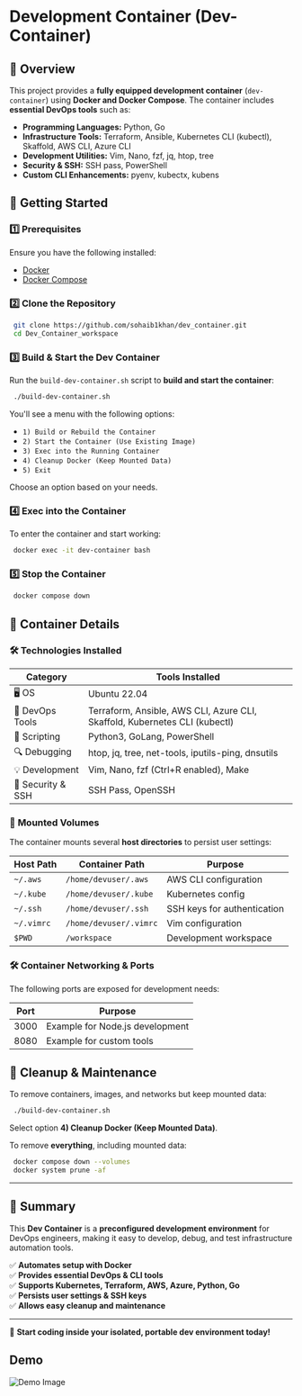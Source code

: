 # Development Container (Dev-Container)

## 📌 **Overview**

This project provides a **fully equipped development container** (`dev-container`) using **Docker and Docker Compose**. The container includes **essential DevOps tools** such as:

- **Programming Languages:** Python, Go
- **Infrastructure Tools:** Terraform, Ansible, Kubernetes CLI (kubectl), Skaffold, AWS CLI, Azure CLI
- **Development Utilities:** Vim, Nano, fzf, jq, htop, tree
- **Security & SSH:** SSH pass, PowerShell
- **Custom CLI Enhancements:** pyenv, kubectx, kubens

## 🚀 **Getting Started**

### 1️⃣ **Prerequisites**

Ensure you have the following installed:

- [Docker](https://docs.docker.com/get-docker/)
- [Docker Compose](https://docs.docker.com/compose/install/)

### 2️⃣ **Clone the Repository**

```sh
 git clone https://github.com/sohaib1khan/dev_container.git
 cd Dev_Container_workspace
```

### 3️⃣ **Build & Start the Dev Container**

Run the `build-dev-container.sh` script to **build and start the container**:

```sh
 ./build-dev-container.sh
```

You'll see a menu with the following options:

- `1) Build or Rebuild the Container`
- `2) Start the Container (Use Existing Image)`
- `3) Exec into the Running Container`
- `4) Cleanup Docker (Keep Mounted Data)`
- `5) Exit`

Choose an option based on your needs.

### 4️⃣ **Exec into the Container**

To enter the container and start working:

```sh
 docker exec -it dev-container bash
```

### 5️⃣ **Stop the Container**

```sh
 docker compose down
```

## 🔧 **Container Details**

### 🛠 **Technologies Installed**

| Category | Tools Installed |
| --- | --- |
| 🖥 OS | Ubuntu 22.04 |
| 🔧 DevOps Tools | Terraform, Ansible, AWS CLI, Azure CLI, Skaffold, Kubernetes CLI (kubectl) |
| 📜 Scripting | Python3, GoLang, PowerShell |
| 🔍 Debugging | htop, jq, tree, net-tools, iputils-ping, dnsutils |
| 💡 Development | Vim, Nano, fzf (Ctrl+R enabled), Make |
| 🔑 Security & SSH | SSH Pass, OpenSSH |

### 📂 **Mounted Volumes**

The container mounts several **host directories** to persist user settings:

| Host Path | Container Path | Purpose |
| --- | --- | --- |
| `~/.aws` | `/home/devuser/.aws` | AWS CLI configuration |
| `~/.kube` | `/home/devuser/.kube` | Kubernetes config |
| `~/.ssh` | `/home/devuser/.ssh` | SSH keys for authentication |
| `~/.vimrc` | `/home/devuser/.vimrc` | Vim configuration |
| `$PWD` | `/workspace` | Development workspace |

### 🛠 **Container Networking & Ports**

The following ports are exposed for development needs:

| Port | Purpose |
| --- | --- |
| 3000 | Example for Node.js development |
| 8080 | Example for custom tools |

## 🧹 **Cleanup & Maintenance**

To remove containers, images, and networks but keep mounted data:

```sh
 ./build-dev-container.sh
```

Select option **4) Cleanup Docker (Keep Mounted Data)**.

To remove **everything**, including mounted data:

```sh
 docker compose down --volumes
 docker system prune -af
```

* * *

## 🎯 **Summary**

This **Dev Container** is a **preconfigured development environment** for DevOps engineers, making it easy to develop, debug, and test infrastructure automation tools.

✅ **Automates setup with Docker**  
✅ **Provides essential DevOps & CLI tools**  
✅ **Supports Kubernetes, Terraform, AWS, Azure, Python, Go**  
✅ **Persists user settings & SSH keys**  
✅ **Allows easy cleanup and maintenance**

* * *

🚀 **Start coding inside your isolated, portable dev environment today!**

## **Demo**

![Demo Image](images/dev_container_demo.png)